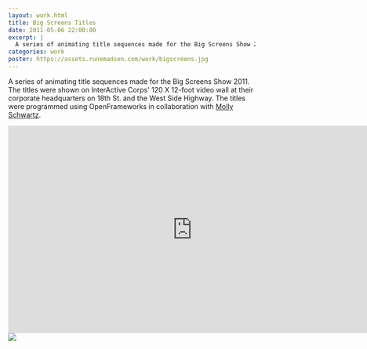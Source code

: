 ```yaml
---
layout: work.html
title: Big Screens Titles
date: 2011-05-06 22:00:00
excerpt: |
  A series of animating title sequences made for the Big Screens Show 2011. The titles were shown on InterActive Corps' 120 X 12-foot video wall at their corporate headquarters on 18th St. and the West Side Highway. The titles were programmed using OpenFrameworks in collaboration with Molly Schwartz.
categories: work
poster: https://assets.runemadsen.com/work/bigscreens.jpg
---
```


A series of animating title sequences made for the Big Screens Show 2011. The titles were shown on InterActive Corps' 120 X 12-foot video wall at their corporate headquarters on 18th St. and the West Side Highway. The titles were programmed using OpenFrameworks in collaboration with [Molly Schwartz](http://phlea.tv/).

<div class="wide-750">
  <iframe src="https://player.vimeo.com/video/46254418?title=0&amp;byline=0&amp;portrait=0" width="750" height="423" frameborder="0"> </iframe>
</div>

<div class="wide-750">
  <img src="https://assets.runemadsen.com/work/bigscreens.jpg" />
</div>
